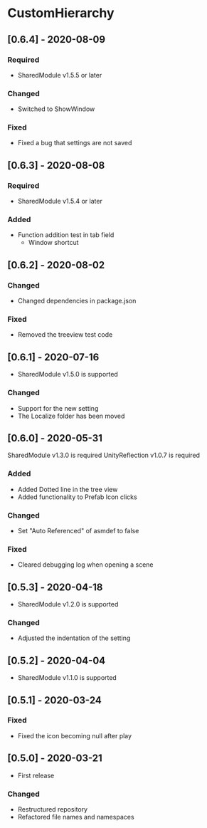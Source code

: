 # CustomHierarchy

## [0.6.4] - 2020-08-09

### Required
- SharedModule v1.5.5 or later

### Changed
- Switched to ShowWindow

### Fixed
- Fixed a bug that settings are not saved

## [0.6.3] - 2020-08-08

### Required
- SharedModule v1.5.4 or later

### Added
- Function addition test in tab field
  - Window shortcut

## [0.6.2] - 2020-08-02

### Changed
- Changed dependencies in package.json

### Fixed
- Removed the treeview test code

## [0.6.1] - 2020-07-16
- SharedModule v1.5.0 is supported

### Changed
- Support for the new setting
- The Localize folder has been moved

## [0.6.0] - 2020-05-31
SharedModule v1.3.0 is required
UnityReflection v1.0.7 is required

### Added
- Added Dotted line in the tree view
- Added functionality to Prefab Icon clicks

### Changed
- Set "Auto Referenced" of asmdef to false

### Fixed
- Cleared debugging log when opening a scene

## [0.5.3] - 2020-04-18
- SharedModule v1.2.0 is supported

### Changed
- Adjusted the indentation of the setting

## [0.5.2] - 2020-04-04
- SharedModule v1.1.0 is supported

## [0.5.1] - 2020-03-24

### Fixed
- Fixed the icon becoming null after play

## [0.5.0] - 2020-03-21
- First release

### Changed
- Restructured repository
- Refactored file names and namespaces